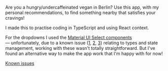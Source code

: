 Are you a hungry/undercaffeinated vegan in Berlin? Use this app, with my personal recommendations, to find something nearby that satisfies your cravings!

I made this to practise coding in TypeScript and using React context.

For the dropdowns I used the [Material UI Select components](https://mui.com/material-ui/react-select/) — unfortunately, due to a known issue ([1](https://github.com/mui/material-ui/issues/34414), [2](https://github.com/mui/material-ui/issues/33399 ), [3](https://github.com/mui/material-ui/issues/35715)) relating to types and state management, working with these wasn't totally straightforward. But I've found an alternative way to make the app work that I'm happy with for now!

[Known issues](https://github.com/rosamundm/vegan-finder/blob/main/TODO.md)